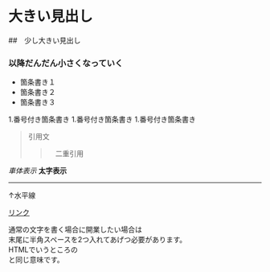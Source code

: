 # 大きい見出し
##　少し大きい見出し
### 以降だんだん小さくなっていく

- 箇条書き１
- 箇条書き２
- 箇条書き３

1.番号付き箇条書き
1.番号付き箇条書き
1.番号付き箇条書き

> 引用文
>>　二重引用

*車体表示*
**太字表示**

---
↑水平線

[リンク](https://www.morijyobi.ac.jp)

通常の文字を書く場合に開業したい場合は  
末尾に半角スペースを2つ入れてあげつ必要があります。  
HTMLでいうところの<br>と同じ意味です。
